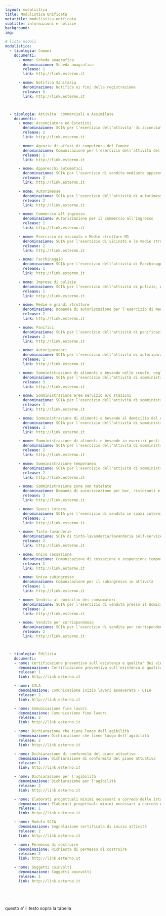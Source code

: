 ```yaml
---
layout: modulistica
title: Modulistica Unificata
metatitle: modulistica-unificata
subtitle: informazioni e notizie
background:
img:

# lista moduli
modulistica:
  - tipologia: Comuni
    documenti:
      - nome: Scheda anagrafica
        denominazione: Scheda anagrafica
        release: 1
        link: http://link.esterno.it

      - nome: Notifica Sanitaria
        denominazione: Notifica ai fini della registrazione
        release: 5
        link: http://link.esterno.it



  - tipologia: Attivita' commerciali e Assimilate
    documenti:
      - nome: Acconciatore ed Estetisti
        denominazione: SCIA per l'esercizio dell'attivita' di acconciatore e/o estetista
        release: 2
        link: http://link.esterno.it

      - nome: Agenzie di affari di competenza del Comune
        denominazione: Comunicazione per l'esercizio dell'attività delle agenzie di afffari di competenza del Comune
        release: 1
        link: http://link.esterno.it   

      - nome: Apparecchi automatici
        denominazione: SCIA per l'esercizio di vendita mediante apparecchi automatici in altri esercizi commerciali già abilitati o in altre strutture e/o su area pubblica
        release: 2
        link: http://link.esterno.it

      - nome: Autorimesse
        denominazione: SCIA per l'esercizio dell'attività di autorimessa
        release: 2
        link: http://link.esterno.it  

      - nome: Commercio all'ingrosso
        denominazione: Autorizzazione per il commercio all'ingrosso
        release: 1
        link: http://link.esterno.it

      - nome: Esercizio di vicinato e Medie strutture M1
        denominazione: SCIA per l'esercizio di vicinato e le medie strutture inferiori M1
        release: 2
        link: http://link.esterno.it

      - nome: Facchinaggio
        denominazione: SCIA per l'esercizio dell'attività di Facchinaggio
        release: 1
        link: http://link.esterno.it  

      - nome: Imprese di pulizie
        denominazione: SCIA per l'esercizio dell'attività di pulizie, disinfezione, disinfestazione, di derattizzazione e di sanificazione
        release: 1
        link: http://link.esterno.it

      - nome: Medie e grandi strutture
        denominazione: Domanda di autorizzazione per l'esercizio di media (media intermedia M2 2 media superiore M3) o grande struttura di vendita
        release: 2
        link: http://link.esterno.it

      - nome: Panifici
        denominazione: SCIA per l'esercizio dell'attività di panificazione
        release: 2
        link: http://link.esterno.it

      - nome: Autoriparatori
        denominazione: SCIA per l'esercizio dell'attività di autoriparatore
        release: 2
        link: http://link.esterno.it

      - nome: Somministrazione di alimenti e bevande nelle scuole, negli ospedali, nelle comunità religiose, in stabilimenti militari o nei mezzi di trasporto pubblico
        denominazione: SCIA per l'esercizio dell'attività di somministrazione di alimenti e bevande nelle scuole, negli ospedali, nelle comunità religiose, in stabilimenti militari o nei mezzi di trasporto pubblico
        release: 3
        link: http://link.esterno.it

      - nome: Somministrazione aree servizio e/o stazioni
        denominazione: SCIA per l'esercizio dell'attività di somministrazione alimenti e bevande in aree di servizio e/o stazioni
        release: 1
        link: http://link.esterno.it

      - nome: Somministrazione di alimenti e bevande al domicilio del consumatore
        denominazione: SCIA per l'esercizio dell'attività di somministrazione di alimenti e bevande al domicilio del consumatore
        release: 3
        link: http://link.esterno.it

      - nome: Somministrazione di alimenti e bevande in esercizi posti nelle aree di servizio e/o nelle stazioni
        denominazione: SCIA per l'esercizio dell'attività di somministrazione di alimenti e bevande in esercizi posti nelle aree di servizio e/o nelle stazioni
        release: 2
        link: http://link.esterno.it

      - nome: Somministrazione temporanea
        denominazione: SCIA per l'esercizio dell'attività di somministrazione temporanea di alimenti e bevande
        release: 2
        link: http://link.esterno.it

      - nome: Somministrazione zone non tutelate
        denominazione: Domanda di autorizzazione per bar, ristoranti e altri esercizi di somministrazione di alimenti e bevande (Zone non tutelate)
        release: 3
        link: http://link.esterno.it

      - nome: Spacci interni
        denominazione: SCIA per l'esercizio di vendita in spazi interni (esercizio commerciale in locale non aperto al pubblico)
        release: 2
        link: http://link.esterno.it

      - nome: Tinto-lavanderie
        denominazione: SCIA di tinto-lavanderia/lavanderia self-service a gettoni
        release: 2
        link: http://link.esterno.it

      - nome: Unico cessazione
        denominazione: Comunicazione di cessazione o sospensione temporanea di attività
        release: 1
        link: http://link.esterno.it

      - nome: Unico subingresso
        denominazione: Comunicazione per il subingresso in attività
        release: 1
        link: http://link.esterno.it

      - nome: Vendita al domicilio dei consumatori
        denominazione: SCIA per l'esercizio di vendita presso il domicilio dei consumatori
        release: 2
        link: http://link.esterno.it  

      - nome: Vendita per corrispondenza
        denominazione: SCIA per l'esercizio di vendita per corrispondenza, televisione e altri sistemi di comunicazione, compreso il commercio on line
        release: 2
        link: http://link.esterno.it



  - tipologia: Edilizia
    documenti:
    - nome: Certificazione preventiva sull'esistenza e qualita' dei vincoli
      denominazione: Certificazione preventiva sull'esistenza e qualita' dei vincoli
      release: 1
      link: http://link.esterno.it

    - nome: CILA
      denominazione: Comunicazione inizio lavori asseverata - CILA
      release: 2
      link: http://link.esterno.it

    - nome: Comunicazione fine lavori
      denominazione: Comunicazione fine lavori
      release: 2
      link: http://link.esterno.it

    - nome: Dichiarazione che tiene luogo dell'agibilità
      denominazione: Dichiarazione che tiene luogo dell'agibilità
      release: 2
      link: http://link.esterno.it

    - nome: Dichiarazione di conformità del piano attuativo
      denominazione: Dichiarazione di conformità del piano attuativo
      release: 1
      link: http://link.esterno.it

    - nome: Dichiarazione per l'agibilità
      denominazione: Dichiarazione per l'agibilità
      release: 2
      link: http://link.esterno.it

    - nome: Elaborati progettuali minimi necessari a corredo delle istanze per i titoli abitativi
      denominazione: Elaborati progettuali minimi necessari a corredo delle istanze di Permesso di costruire e di SCIA
      release: 1
      link: http://link.esterno.it

    - nome: Modulo SCIA
      denominazione: Segnalazione certificata di inizio attività
      release: 2
      link: http://link.esterno.it  

    - nome: Permesso di costruire
      denominazione: Richiesta di permesso di costruire
      release: 2
      link: http://link.esterno.it

    - nome: Soggetti coinvolti
      denominazione: Soggetti coinvolti
      release: 1
      link: http://link.esterno.it



---
```


questo e' il testo sopra la tabella

